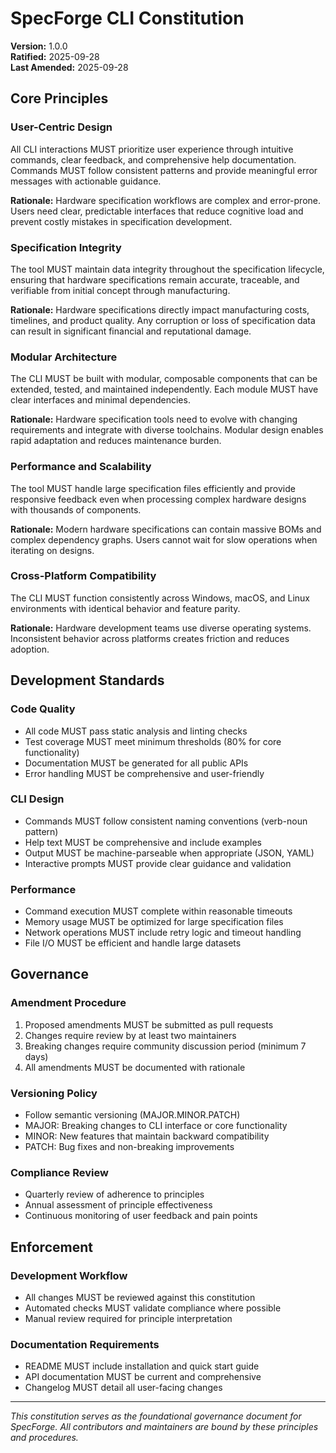 # SpecForge CLI Constitution

<!-- Sync Impact Report -->
<!-- Version change: N/A → 1.0.0 -->
<!-- Added sections: All core sections -->
<!-- Templates requiring updates: N/A (initial creation) -->
<!-- Follow-up TODOs: None -->

**Version:** 1.0.0  
**Ratified:** 2025-09-28  
**Last Amended:** 2025-09-28

## Core Principles

### User-Centric Design
All CLI interactions MUST prioritize user experience through intuitive commands, clear feedback, and comprehensive help documentation. Commands MUST follow consistent patterns and provide meaningful error messages with actionable guidance.

**Rationale:** Hardware specification workflows are complex and error-prone. Users need clear, predictable interfaces that reduce cognitive load and prevent costly mistakes in specification development.

### Specification Integrity
The tool MUST maintain data integrity throughout the specification lifecycle, ensuring that hardware specifications remain accurate, traceable, and verifiable from initial concept through manufacturing.

**Rationale:** Hardware specifications directly impact manufacturing costs, timelines, and product quality. Any corruption or loss of specification data can result in significant financial and reputational damage.

### Modular Architecture
The CLI MUST be built with modular, composable components that can be extended, tested, and maintained independently. Each module MUST have clear interfaces and minimal dependencies.

**Rationale:** Hardware specification tools need to evolve with changing requirements and integrate with diverse toolchains. Modular design enables rapid adaptation and reduces maintenance burden.

### Performance and Scalability
The tool MUST handle large specification files efficiently and provide responsive feedback even when processing complex hardware designs with thousands of components.

**Rationale:** Modern hardware specifications can contain massive BOMs and complex dependency graphs. Users cannot wait for slow operations when iterating on designs.

### Cross-Platform Compatibility
The CLI MUST function consistently across Windows, macOS, and Linux environments with identical behavior and feature parity.

**Rationale:** Hardware development teams use diverse operating systems. Inconsistent behavior across platforms creates friction and reduces adoption.

## Development Standards

### Code Quality
- All code MUST pass static analysis and linting checks
- Test coverage MUST meet minimum thresholds (80% for core functionality)
- Documentation MUST be generated for all public APIs
- Error handling MUST be comprehensive and user-friendly

### CLI Design
- Commands MUST follow consistent naming conventions (verb-noun pattern)
- Help text MUST be comprehensive and include examples
- Output MUST be machine-parseable when appropriate (JSON, YAML)
- Interactive prompts MUST provide clear guidance and validation

### Performance
- Command execution MUST complete within reasonable timeouts
- Memory usage MUST be optimized for large specification files
- Network operations MUST include retry logic and timeout handling
- File I/O MUST be efficient and handle large datasets

## Governance

### Amendment Procedure
1. Proposed amendments MUST be submitted as pull requests
2. Changes require review by at least two maintainers
3. Breaking changes require community discussion period (minimum 7 days)
4. All amendments MUST be documented with rationale

### Versioning Policy
- Follow semantic versioning (MAJOR.MINOR.PATCH)
- MAJOR: Breaking changes to CLI interface or core functionality
- MINOR: New features that maintain backward compatibility
- PATCH: Bug fixes and non-breaking improvements

### Compliance Review
- Quarterly review of adherence to principles
- Annual assessment of principle effectiveness
- Continuous monitoring of user feedback and pain points

## Enforcement

### Development Workflow
- All changes MUST be reviewed against this constitution
- Automated checks MUST validate compliance where possible
- Manual review required for principle interpretation

### Documentation Requirements
- README MUST include installation and quick start guide
- API documentation MUST be current and comprehensive
- Changelog MUST detail all user-facing changes

---

*This constitution serves as the foundational governance document for SpecForge. All contributors and maintainers are bound by these principles and procedures.*